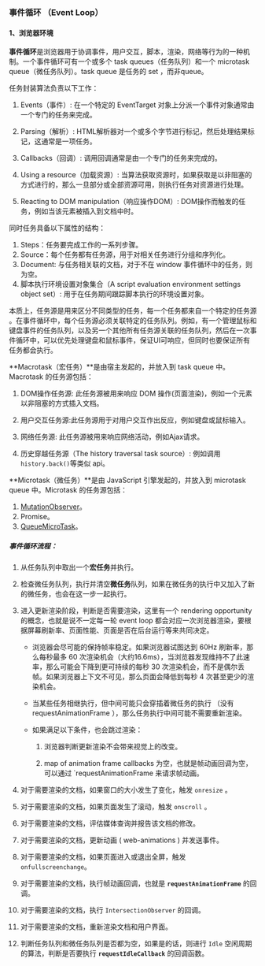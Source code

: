 ### 事件循环 （Event Loop）

#### 1、浏览器环境

**事件循环**是浏览器用于协调事件，用户交互，脚本，渲染，网络等行为的一种机制。一个事件循环可有一个或多个 task queues（任务队列）和一个 microtask queue（微任务队列）。task queue 是任务的 set ，而非queue。

任务封装算法负责以下工作：

1. Events（事件）: 在一个特定的 EventTarget 对象上分派一个事件对象通常由一个专门的任务来完成。

2. Parsing（解析）: HTML解析器对一个或多个字节进行标记，然后处理结果标记，这通常是一项任务。

3. Callbacks（回调）: 调用回调通常是由一个专门的任务来完成的。

4. Using a resource（加载资源）: 当算法获取资源时，如果获取是以非阻塞的方式进行的，那么一旦部分或全部资源可用，则执行任务对资源进行处理。

5. Reacting to DOM manipulation（响应操作DOM）: DOM操作而触发的任务，例如当该元素被插入到文档中时。

同时任务具备以下属性的结构：

1. Steps：任务要完成工作的一系列步骤。
2. Source：每个任务都有任务源，用于对相关任务进行分组和序列化。
3. Document: 与任务相关联的文档，对于不在 window 事件循环中的任务，则为空。
4. 脚本执行环境设置对象集合（A script evaluation environment settings object set）:  用于在任务期间跟踪脚本执行的环境设置对象。

本质上，任务源是用来区分不同类型的任务，每一个任务都来自一个特定的任务源 。在事件循环中，每个任务源必须关联特定的任务队列。例如，有一个管理鼠标和键盘事件的任务队列，以及另一个其他所有任务源关联的任务队列，然后在一次事件循环中，可以优先处理键盘和鼠标事件，保证UI可响应，但同时也要保证所有任务都会执行。

**Macrotask（宏任务）**是由宿主发起的，并放入到 task queue 中。Macrotask 的任务源包括：

1. DOM操作任务源: 此任务源被用来响应 DOM 操作(页面渲染)，例如一个元素以非阻塞的方式插入文档。

2. 用户交互任务源:此任务源用于对用户交互作出反应，例如键盘或鼠标输入。

3. 网络任务源: 此任务源被用来响应网络活动，例如Ajax请求。

4. 历史穿越任务源（The history traversal task source）: 例如调用 `history.back()`等类似 api。

**Microtask（微任务）**是由 JavaScript 引擎发起的，并放入到 microtask queue 中。Microtask 的任务源包括：

1. [MutationObserver](https://developer.mozilla.org/zh-CN/docs/Web/API/MutationObserver)。
2. Promise。
3. [QueueMicroTask](https://developer.mozilla.org/zh-CN/docs/Web/API/HTML_DOM_API/Microtask_guide)。

##### 事件循环流程：

1. 从任务队列中取出一个**宏任务**并执行。

2. 检查微任务队列，执行并清空**微任务**队列，如果在微任务的执行中又加入了新的微任务，也会在这一步一起执行。

3. 进入更新渲染阶段，判断是否需要渲染，这里有一个 rendering opportunity 的概念，也就是说不一定每一轮 event loop 都会对应一次浏览器渲染，要根据屏幕刷新率、页面性能、页面是否在后台运行等来共同决定。

   - 浏览器会尽可能的保持帧率稳定。如果浏览器试图达到 60Hz 刷新率，那么每秒最多 60 次渲染机会（大约16.6ms），当浏览器发现维持不了此速率，那么可能会下降到更可持续的每秒 30 次渲染机会，而不是偶尔丢帧。如果浏览器上下文不可见，那么页面会降低到每秒 4 次甚至更少的渲染机会。

   - 当某些任务相继执行，但中间可能只会穿插着微任务的执行 （没有 requestAnimationFrame ），那么任务执行中间可能不需要重新渲染。

   - 如果满足以下条件，也会跳过渲染：

     1. 浏览器判断更新渲染不会带来视觉上的改变。

     2. map of animation frame callbacks 为空，也就是帧动画回调为空，可以通过 `requestAnimationFrame 来请求帧动画。

        

4. 对于需要渲染的文档，如果窗口的大小发生了变化，触发 `onresize` 。
5. 对于需要渲染的文档，如果页面发生了滚动，触发 `onscroll` 。
6. 对于需要渲染的文档，评估媒体查询并报告该文档的修改。
7. 对于需要渲染的文档，更新动画 ( web-animations ) 并发送事件。
8. 对于需要渲染的文档，如果页面进入或退出全屏，触发 `onfullscreenchange`。
9. 对于需要渲染的文档，执行帧动画回调，也就是 **`requestAnimationFrame`** 的回调。
10. 对于需要渲染的文档，执行 `IntersectionObserver` 的回调。
11. 对于需要渲染的文档，重新渲染文档和用户界面。
12. 判断任务队列和微任务队列是否都为空，如果是的话，则进行 `Idle` 空闲周期的算法，判断是否要执行  **`requestIdleCallback`**  的回调函数。

